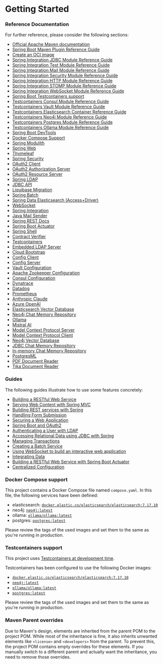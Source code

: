 # Getting Started

### Reference Documentation
For further reference, please consider the following sections:

* [Official Apache Maven documentation](https://maven.apache.org/guides/index.html)
* [Spring Boot Maven Plugin Reference Guide](https://docs.spring.io/spring-boot/3.5.4/maven-plugin)
* [Create an OCI image](https://docs.spring.io/spring-boot/3.5.4/maven-plugin/build-image.html)
* [Spring Integration JDBC Module Reference Guide](https://docs.spring.io/spring-integration/reference/jdbc.html)
* [Spring Integration Test Module Reference Guide](https://docs.spring.io/spring-integration/reference/testing.html)
* [Spring Integration Mail Module Reference Guide](https://docs.spring.io/spring-integration/reference/mail.html)
* [Spring Integration Security Module Reference Guide](https://docs.spring.io/spring-integration/reference/security.html)
* [Spring Integration HTTP Module Reference Guide](https://docs.spring.io/spring-integration/reference/http.html)
* [Spring Integration STOMP Module Reference Guide](https://docs.spring.io/spring-integration/reference/stomp.html)
* [Spring Integration WebSocket Module Reference Guide](https://docs.spring.io/spring-integration/reference/web-sockets.html)
* [Spring Boot Testcontainers support](https://docs.spring.io/spring-boot/3.5.4/reference/testing/testcontainers.html#testing.testcontainers)
* [Testcontainers Consul Module Reference Guide](https://java.testcontainers.org/modules/consul/)
* [Testcontainers Vault Module Reference Guide](https://java.testcontainers.org/modules/vault/)
* [Testcontainers Elasticsearch Container Reference Guide](https://java.testcontainers.org/modules/elasticsearch/)
* [Testcontainers Neo4j Module Reference Guide](https://java.testcontainers.org/modules/databases/neo4j/)
* [Testcontainers Postgres Module Reference Guide](https://java.testcontainers.org/modules/databases/postgres/)
* [Testcontainers Ollama Module Reference Guide](https://java.testcontainers.org/modules/testcontainers/)
* [Spring Boot DevTools](https://docs.spring.io/spring-boot/3.5.4/reference/using/devtools.html)
* [Docker Compose Support](https://docs.spring.io/spring-boot/3.5.4/reference/features/dev-services.html#features.dev-services.docker-compose)
* [Spring Modulith](https://docs.spring.io/spring-modulith/reference/)
* [Spring Web](https://docs.spring.io/spring-boot/3.5.4/reference/web/servlet.html)
* [Thymeleaf](https://docs.spring.io/spring-boot/3.5.4/reference/web/servlet.html#web.servlet.spring-mvc.template-engines)
* [Spring Security](https://docs.spring.io/spring-boot/3.5.4/reference/web/spring-security.html)
* [OAuth2 Client](https://docs.spring.io/spring-boot/3.5.4/reference/web/spring-security.html#web.security.oauth2.client)
* [OAuth2 Authorization Server](https://docs.spring.io/spring-boot/3.5.4/reference/web/spring-security.html#web.security.oauth2.authorization-server)
* [OAuth2 Resource Server](https://docs.spring.io/spring-boot/3.5.4/reference/web/spring-security.html#web.security.oauth2.server)
* [Spring LDAP](https://docs.spring.io/spring-boot/3.5.4/reference/data/nosql.html#data.nosql.ldap)
* [JDBC API](https://docs.spring.io/spring-boot/3.5.4/reference/data/sql.html)
* [Liquibase Migration](https://docs.spring.io/spring-boot/3.5.4/how-to/data-initialization.html#howto.data-initialization.migration-tool.liquibase)
* [Spring Batch](https://docs.spring.io/spring-boot/3.5.4/how-to/batch.html)
* [Spring Data Elasticsearch (Access+Driver)](https://docs.spring.io/spring-boot/3.5.4/reference/data/nosql.html#data.nosql.elasticsearch)
* [WebSocket](https://docs.spring.io/spring-boot/3.5.4/reference/messaging/websockets.html)
* [Spring Integration](https://docs.spring.io/spring-boot/3.5.4/reference/messaging/spring-integration.html)
* [Java Mail Sender](https://docs.spring.io/spring-boot/3.5.4/reference/io/email.html)
* [Spring REST Docs](https://docs.spring.io/spring-restdocs/docs/current/reference/htmlsingle/)
* [Spring Boot Actuator](https://docs.spring.io/spring-boot/3.5.4/reference/actuator/index.html)
* [Spring Shell](https://docs.spring.io/spring-shell/reference/index.html)
* [Contract Verifier](https://docs.spring.io/spring-cloud-contract/reference/)
* [Testcontainers](https://java.testcontainers.org/)
* [Embedded LDAP Server](https://docs.spring.io/spring-boot/3.5.4/reference/data/nosql.html#data.nosql.ldap.embedded)
* [Cloud Bootstrap](https://docs.spring.io/spring-cloud-commons/reference/spring-cloud-commons/application-context-services.html)
* [Config Client](https://docs.spring.io/spring-cloud-config/reference/client.html)
* [Config Server](https://docs.spring.io/spring-cloud-config/reference/server.html)
* [Vault Configuration](https://docs.spring.io/spring-cloud-vault/reference/)
* [Apache Zookeeper Configuration](https://docs.spring.io/spring-cloud-zookeeper/reference/config.html)
* [Consul Configuration](https://docs.spring.io/spring-cloud-consul/reference/)
* [Dynatrace](https://docs.spring.io/spring-boot/3.5.4/reference/actuator/metrics.html#actuator.metrics.export.dynatrace)
* [Datadog](https://docs.spring.io/spring-boot/3.5.4/reference/actuator/metrics.html#actuator.metrics.export.datadog)
* [Prometheus](https://docs.spring.io/spring-boot/3.5.4/reference/actuator/metrics.html#actuator.metrics.export.prometheus)
* [Anthropic Claude](https://docs.spring.io/spring-ai/reference/api/chat/anthropic-chat.html)
* [Azure OpenAI](https://docs.spring.io/spring-ai/reference/api/chat/azure-openai-chat.html)
* [Elasticsearch Vector Database](https://docs.spring.io/spring-ai/reference/api/vectordbs/elasticsearch.html)
* [Neo4j Chat Memory Repository](https://docs.spring.io/spring-ai/reference/api/chat-memory.html)
* [Ollama](https://docs.spring.io/spring-ai/reference/api/chat/ollama-chat.html)
* [Mistral AI](https://docs.spring.io/spring-ai/reference/api/chat/mistralai-chat.html)
* [Model Context Protocol Server](https://docs.spring.io/spring-ai/reference/api/mcp/mcp-server-boot-starter-docs.html)
* [Model Context Protocol Client](https://docs.spring.io/spring-ai/reference/api/mcp/mcp-client-boot-starter-docs.html)
* [Neo4j Vector Database](https://docs.spring.io/spring-ai/reference/api/vectordbs/neo4j.html)
* [JDBC Chat Memory Repository](https://docs.spring.io/spring-ai/reference/api/chat-memory.html)
* [In-memory Chat Memory Repository](https://docs.spring.io/spring-ai/reference/api/chat-memory.html)
* [PostgresML](https://docs.spring.io/spring-ai/reference/api/embeddings/postgresml-embeddings.html)
* [PDF Document Reader](https://docs.spring.io/spring-ai/reference/api/etl-pipeline.html#_pdf_page)
* [Tika Document Reader](https://docs.spring.io/spring-ai/reference/api/etl-pipeline.html#_tika_docx_pptx_html)

### Guides
The following guides illustrate how to use some features concretely:

* [Building a RESTful Web Service](https://spring.io/guides/gs/rest-service/)
* [Serving Web Content with Spring MVC](https://spring.io/guides/gs/serving-web-content/)
* [Building REST services with Spring](https://spring.io/guides/tutorials/rest/)
* [Handling Form Submission](https://spring.io/guides/gs/handling-form-submission/)
* [Securing a Web Application](https://spring.io/guides/gs/securing-web/)
* [Spring Boot and OAuth2](https://spring.io/guides/tutorials/spring-boot-oauth2/)
* [Authenticating a User with LDAP](https://spring.io/guides/gs/authenticating-ldap/)
* [Accessing Relational Data using JDBC with Spring](https://spring.io/guides/gs/relational-data-access/)
* [Managing Transactions](https://spring.io/guides/gs/managing-transactions/)
* [Creating a Batch Service](https://spring.io/guides/gs/batch-processing/)
* [Using WebSocket to build an interactive web application](https://spring.io/guides/gs/messaging-stomp-websocket/)
* [Integrating Data](https://spring.io/guides/gs/integration/)
* [Building a RESTful Web Service with Spring Boot Actuator](https://spring.io/guides/gs/actuator-service/)
* [Centralized Configuration](https://spring.io/guides/gs/centralized-configuration/)

### Docker Compose support
This project contains a Docker Compose file named `compose.yaml`.
In this file, the following services have been defined:

* elasticsearch: [`docker.elastic.co/elasticsearch/elasticsearch:7.17.10`](https://www.docker.elastic.co/r/elasticsearch)
* neo4j: [`neo4j:latest`](https://hub.docker.com/_/neo4j)
* ollama: [`ollama/ollama:latest`](https://hub.docker.com/r/ollama/ollama)
* postgres: [`postgres:latest`](https://hub.docker.com/_/postgres)

Please review the tags of the used images and set them to the same as you're running in production.

### Testcontainers support

This project uses [Testcontainers at development time](https://docs.spring.io/spring-boot/3.5.4/reference/features/dev-services.html#features.dev-services.testcontainers).

Testcontainers has been configured to use the following Docker images:

* [`docker.elastic.co/elasticsearch/elasticsearch:7.17.10`](https://www.docker.elastic.co/r/elasticsearch)
* [`neo4j:latest`](https://hub.docker.com/_/neo4j)
* [`ollama/ollama:latest`](https://hub.docker.com/r/ollama/ollama)
* [`postgres:latest`](https://hub.docker.com/_/postgres)

Please review the tags of the used images and set them to the same as you're running in production.

### Maven Parent overrides

Due to Maven's design, elements are inherited from the parent POM to the project POM.
While most of the inheritance is fine, it also inherits unwanted elements like `<license>` and `<developers>` from the parent.
To prevent this, the project POM contains empty overrides for these elements.
If you manually switch to a different parent and actually want the inheritance, you need to remove those overrides.

